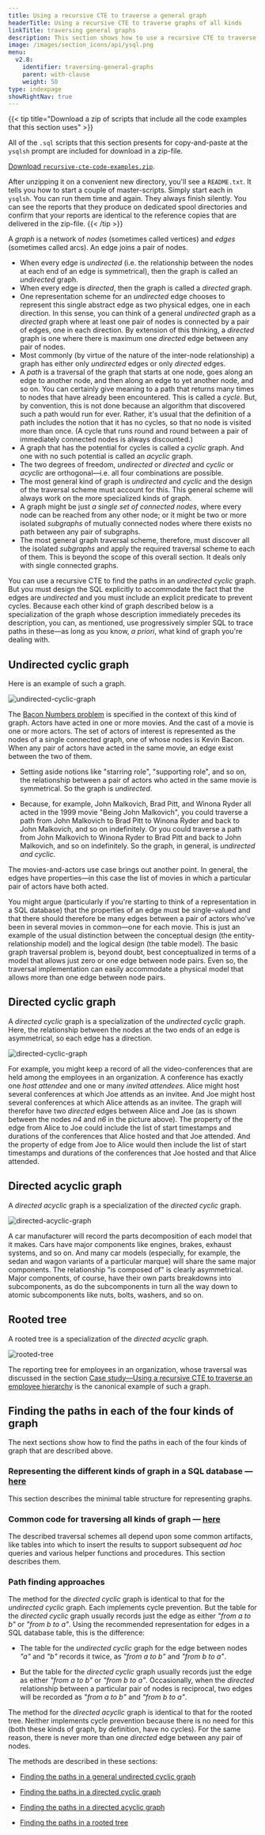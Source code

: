 ```yaml
---
title: Using a recursive CTE to traverse a general graph
headerTitle: Using a recursive CTE to traverse graphs of all kinds
linkTitle: traversing general graphs
description: This section shows how to use a recursive CTE to traverse graphs of all kinds.
image: /images/section_icons/api/ysql.png
menu:
  v2.8:
    identifier: traversing-general-graphs
    parent: with-clause
    weight: 50
type: indexpage
showRightNav: true
---
```


{{< tip title="Download a zip of scripts that include all the code examples that this section uses" >}}

All of the `.sql` scripts that this section presents for copy-and-paste at the `ysqlsh` prompt are included for download in a zip-file.

[Download `recursive-cte-code-examples.zip`](https://raw.githubusercontent.com/yugabyte/yugabyte-db/master/sample/recursive-cte-code-examples/recursive-cte-code-examples.zip).

After unzipping it on a convenient new directory, you'll see a `README.txt`.  It tells you how to start a couple of master-scripts. Simply start each in `ysqlsh`. You can run them time and again. They always finish silently. You can see the reports that they produce on dedicated spool directories and confirm that your reports are identical to the reference copies that are delivered in the zip-file.
{{< /tip >}}

A _graph_ is a network of _nodes_ (sometimes called vertices) and _edges_ (sometimes called arcs). An edge joins a pair of nodes.

- When every edge is _undirected_ (i.e. the relationship between the nodes at each end of an edge is symmetrical), then the graph is called an _undirected_ graph.
- When every edge is _directed_, then the graph is called a _directed_ graph.
- One representation scheme for an  _undirected_ edge chooses to represent this single abstract edge as two physical edges, one in each direction. In this sense, you can think of a general _undirected_ graph as a _directed_ graph where at least one pair of nodes is connected by a pair of edges, one in each direction. By extension of this thinking, a _directed_ graph is one where there is maximum one _directed_ edge between any pair of nodes.
- Most commonly (by virtue of the nature of the inter-node relationship) a graph has either only _undirected_ edges or only _directed_ edges.
- A _path_ is a traversal of the graph that starts at one node, goes along an edge to another node, and then along an edge to yet another node, and so on. You can certainly give meaning to a path that returns many times to nodes that have already been encountered. This is called a _cycle_. But, by convention, this is not done because an algorithm that discovered such a path would run for ever. Rather, it's usual that the definition of a path includes the notion that it has no cycles, so that no node is visited more than once. (A cycle that runs round and round between a pair of immediately connected nodes is always discounted.)
- A graph that has the potential for cycles is called a _cyclic_ graph. And one with no such potential is called an _acyclic_ graph.
- The two degrees of freedom, _undirected_ or _directed_ and _cyclic_ or _acyclic_ are orthogonal—i.e. all four combinations are possible.
- The most general kind of graph is _undirected_ and _cyclic_ and the design of the traversal scheme must account for this. This general scheme will always work on the more specialized kinds of graph.
- A graph might be just _a single set of connected nodes_, where every node can be reached from any other node; or it might be two or more isolated _subgraphs_ of mutually connected nodes where there exists no path between any pair of subgraphs.
- The most general graph traversal scheme, therefore, must discover all the isolated _subgraphs_ and apply the required traversal scheme to each of them. This is beyond the scope of this overall section. It deals only with single connected graphs.

You can use a recursive CTE to find the paths in an _undirected_ _cyclic_ graph. But you must design the SQL explicitly to accommodate the fact that the edges are _undirected_ and you must include an explicit predicate to prevent cycles. Because each other kind of graph described below is a specialization of the graph whose description immediately precedes its description, you can, as mentioned, use progressively simpler SQL to trace paths in these—as long as you know, _a priori_, what kind of graph you're dealing with.

## Undirected cyclic graph

Here is an example of such a graph.

![undirected-cyclic-graph](/images/api/ysql/the-sql-language/with-clause/traversing-general-graphs/undirected-cyclic-graph.jpg)

The [Bacon Numbers problem](../bacon-numbers/) is specified in the context of this kind of graph. Actors have acted in one or more movies. And the cast of a movie is one or more actors. The set of actors of interest is represented as the nodes of a single connected graph, one of whose nodes is Kevin Bacon. When any pair of actors have acted in the same movie, an edge exist between the two of them.

- Setting aside notions like "starring role", "supporting role", and so on, the relationship between a pair of actors who acted in the same movie is symmetrical. So the graph is _undirected_.

- Because, for example, John Malkovich, Brad Pitt, and Winona Ryder all acted in the 1999 movie "Being John Malkovich", you could traverse a path from John Malkovich to Brad Pitt to Winona Ryder and back to John Malkovich, and so on indefinitely. Or you could traverse a path from John Malkovich to Winona Ryder to Brad Pitt and back to John Malkovich, and so on indefinitely. So the graph, in general, is _undirected_ _and_ _cyclic_.

The movies-and-actors use case brings out another point. In general, the edges have properties—in this case the list of movies in which a particular pair of actors have both acted.

You might argue (particularly if you're starting to think of a representation in a SQL database) that the properties of an edge must be single-valued and that there should therefore be many edges between a pair of actors who've been in several movies in common—one for each movie. This is just an example of the usual distinction between the conceptual design (the entity-relationship model) and the logical design (the table model). The basic graph traversal problem is, beyond doubt, best conceptualized in terms of a model that allows just zero or one edge between node pairs. Even so, the traversal implementation can easily accommodate a physical model that allows more than one edge between node pairs.

## Directed cyclic graph

A _directed_ _cyclic_ graph is a specialization of the _undirected_ _cyclic_ graph. Here, the relationship between the nodes at the two ends of an edge is asymmetrical, so each edge has a direction.

![directed-cyclic-graph](/images/api/ysql/the-sql-language/with-clause/traversing-general-graphs/directed-cyclic-graph.jpg)

For example, you might keep a record of all the video-conferences that are held among the employees in an organization. A conference has exactly one _host attendee_ and one or many _invited attendees_. Alice might host several conferences at which Joe attends as an invitee. And Joe might host several conferences at which Alice attends as an invitee. The graph will therefor have two _directed_ edges between Alice and Joe (as is shown between the nodes _n4_ and _n6_ in the picture above). The property of the edge from Alice to Joe could include the list of start timestamps and durations of the conferences that Alice hosted and that Joe attended. And the property of edge from Joe to Alice would then include the list of start timestamps and durations of the conferences that Joe hosted and that Alice attended.

## Directed acyclic graph

A _directed_ _acyclic_ graph is a specialization of the _directed_ _cyclic_ graph.

![directed-acyclic-graph](/images/api/ysql/the-sql-language/with-clause/traversing-general-graphs/directed-acyclic-graph.jpg)

A car manufacturer will record the parts decomposition of each model that it makes. Cars have major components like engines, brakes, exhaust systems, and so on. And many car models (especially, for example, the sedan and wagon variants of a particular marque) will share the same major components. The relationship "is composed of" is clearly asymmetrical. Major components, of course, have their own parts breakdowns into subcomponents, as do the subcomponents in turn all the way down to atomic subcomponents like nuts, bolts, washers, and so on.

## Rooted tree

A rooted tree is a specialization of the _directed_ _acyclic_ graph.

![rooted-tree](/images/api/ysql/the-sql-language/with-clause/traversing-general-graphs/rooted-tree.jpg)

The reporting tree for employees in an organization, whose traversal was discussed in the section [Case study—Using a recursive CTE to traverse an employee hierarchy](../emps-hierarchy/) is the canonical example of such a graph.

## Finding the paths in each of the four kinds of graph

The next sections show how to find the paths in each of the four kinds of graph that are described above.

### Representing the different kinds of graph in a SQL database — [here](./graph-representation/)

This section describes the minimal table structure for representing graphs.

### Common code for traversing all kinds of graph — [here](./common-code/)

The described traversal schemes all depend upon some common artifacts, like tables into which to insert the results to support subsequent _ad hoc_ queries and various helper functions and procedures. This section describes them.

### Path finding approaches

The method for the _directed_ _cyclic_ graph is identical to that for the _undirected_ _cyclic_ graph. Each implements cycle prevention. But the table for the _directed_ _cyclic_ graph usually records just the edge as either _"from a to b"_ or _"from b to a"_. Using the recommended representation for edges in a SQL database table, this is the difference:

- The table for the _undirected_ _cyclic_ graph for the edge between nodes _"a"_ and _"b"_ records it twice, as _"from a to b"_ and _"from b to a"_.

- But the table for the _directed_ _cyclic_ graph usually records just the edge as either _"from a to b"_ or _"from b to a"_. Occasionally, when the _directed_ relationship between a particular pair of nodes is reciprocal, two edges will be recorded as _"from a to b"_ and _"from b to a"_.

The method for the _directed_ _acyclic_ graph is identical to that for the rooted tree. Neither implements cycle prevention because there is no need for this (both these kinds of graph, by definition, have no cycles). For the same reason, there is never more than one _directed_ edge between any pair of nodes.

The methods are described in these sections:

- [Finding the paths in a general undirected cyclic graph](./undirected-cyclic-graph/)

- [Finding the paths in a directed cyclic graph](./directed-cyclic-graph/)

- [Finding the paths in a directed acyclic graph](./directed-acyclic-graph/)

- [Finding the paths in a rooted tree](./rooted-tree/)
